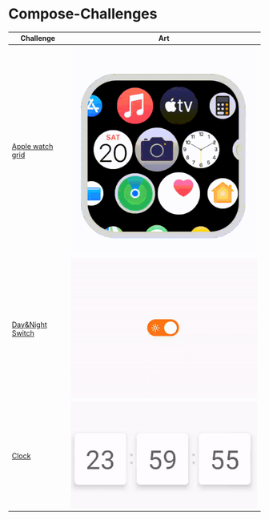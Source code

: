 # Compose-Challenges

Challenge                                                | Art                               |
------------ |-----------------------------------|
[Apple watch grid](/app/src/main/java/ru/ozh/compose/challenges/ui/grid/) | ![](art/apple_grid_art.gif)       |
[Day&Night Switch](/app/src/main/java/ru/ozh/compose/challenges/ui/switch/) | ![](art/day_and_night_switch.gif) |
[Clock](/app/src/main/java/ru/ozh/compose/challenges/ui/clock/) | ![](art/clock.gif)                |
